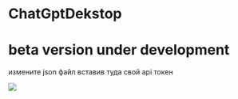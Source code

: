 # ChatGptDekstop
<h1>beta version under development</h1>
<p>измените json файл вставив туда свой api токен</p>
<img src="https://i.postimg.cc/fy4FtYMp/image.png"/>
